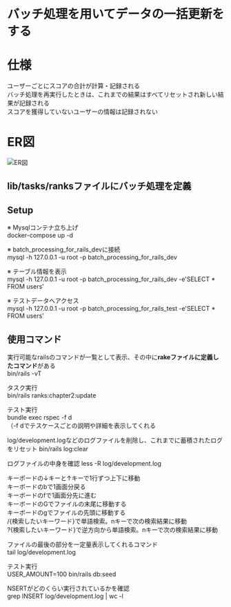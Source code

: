 # バッチ処理を用いてデータの一括更新をする

# 仕様
ユーザーごとにスコアの合計が計算・記録される  
バッチ処理を再実行したときは、これまでの結果はすべてリセットされ新しい結果が記録される  
スコアを獲得していないユーザーの情報は記録されない  


# ER図
![ER図](https://user-images.githubusercontent.com/66477859/133884329-6adb4de4-4440-426e-8d4e-5122866ad244.png)  
  
  
## lib/tasks/ranksファイルにバッチ処理を定義  
  
  
## Setup
  
※ Mysqlコンテナ立ち上げ  
docker-compose up -d  
  
※ batch_processing_for_rails_devに接続  
mysql -h 127.0.0.1 -u root -p batch_processing_for_rails_dev  
  
※ テーブル情報を表示  
mysql -h 127.0.0.1 -u root -p batch_processing_for_rails_dev -e'SELECT * FROM users'  
  
※ テストデータへアクセス  
mysql -h 127.0.0.1 -u root -p batch_processing_for_rails_test -e'SELECT * FROM users'


## 使用コマンド  

実行可能なrailsのコマンドが一覧として表示、その中に**rakeファイルに定義したコマンド**がある  
bin/rails -vT  
  
タスク実行  
bin/rails ranks:chapter2:update
  
テスト実行  
bundle exec rspec -f d  
（-f dでテスケースごとの説明や詳細を表示してくれる  
  
log/development.logなどのログファイルを削除し、これまでに蓄積されたログをリセット
bin/rails log:clear  
  
ログファイルの中身を確認
less -R log/development.log  
  
キーボードの↓キーと↑キーで1行ずつ上下に移動  
キーボードのbで1画面分戻る  
キーボードのfで1画面分先に進む  
キーボードのGでファイルの末尾に移動する  
キーボードのgでファイルの先頭に移動する  
/{検索したいキーワード}で単語検索。nキーで次の検索結果に移動  
?{検索したいキーワード}で逆方向から単語検索。nキーで次の検索結果に移動    
  
ファイルの最後の部分を一定量表示してくれるコマンド  
tail log/development.log  
  
テスト実行  
USER_AMOUNT=100 bin/rails db:seed  
  
NSERTがどのくらい実行されているかを確認  
grep INSERT log/development.log | wc -l

